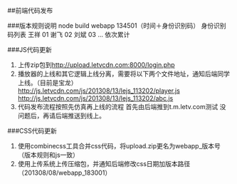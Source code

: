 ##前端代码发布

###版本规则说明
node build webapp 134501（时间＋身份识别码）
身份识别码列表
王祥 01
谢飞 02
刘斌 03
...
依次累计

###JS代码更新
1. 上传zip包到<http://upload.letvcdn.com:8000/login.php>
2. 播放器的上线和其它逻辑上线分离，需要将以下两个文件地址，通知后端同学上线。（目前是宝龙）
   <http://js.letvcdn.com/js/201308/13/lejs_113202/player.js>
   <http://js.letvcdn.com/js/201308/13/lejs_113202/abc.js>
3. 代码发布流程按照先仿真再上线的流程
   首先由后端推到t.m.letv.com测试
   没问题后，再请后端推送到线上。

###CSS代码更新
1. 使用combinecss工具合并css代码，将upload.zip更名为webapp_版本号（版本规则和js一致）
2. 使用上传系统上传压缩包，并通知后端修改css日期加版本路径（201308/08/webapp_183001）


